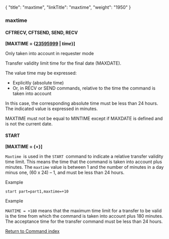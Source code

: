 {
    "title": "maxtime",
    "linkTitle": "maxtime",
    "weight": "1950"
}<span id="maxtime"></span>

### maxtime

<span id="maxtime_CFTRECV"></span>

#### CFTRECV, CFTSEND, SEND, RECV

**\[MAXTIME = {<u>23595999</u> | *time*}\]**

Only taken into account in requester
mode

Transfer validity limit time for the final date (MAXDATE).

The value time may be expressed:

-   Explicitly
    (absolute time)
-   Or,
    in RECV or SEND commands, relative to the time the command is taken into
    account

In this case, the corresponding absolute time must
be less than 24 hours. The indicated value is expressed in minutes.

MAXTIME must not be equal to MINTIME except if MAXDATE is defined and
is not the current date.

#### START

**\[MAXTIME = {+}\]**

`Maxtime `is used in the `START `command to indicate a relative transfer validity time limit. This means the time that the     command is taken into account plus minutes. The `maxtime` value is between 1 and the number of minutes in a day minus one, (60 x 24) – 1, and must be less than 24 hours.

Example

```
start part=part1,maxtime=+10
```

Example

`MAXTIME = +180` means that the maximum time limit for a transfer  to be valid is the time from which the command is taken into account plus 180 minutes. The acceptance time for the transfer command must be less than 24 hours.

[Return to Command index](../../)

####  
